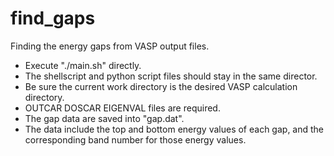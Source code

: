 # find_gaps
Finding the energy gaps from VASP output files.

* Execute "./main.sh" directly.
* The shellscript and python script files should stay in the same director.
* Be sure the current work directory is the desired VASP calculation directory.
* OUTCAR DOSCAR EIGENVAL files are required.
* The gap data are saved into "gap.dat".
* The data include the top and bottom energy values of each gap, and the corresponding band number for those energy values.
